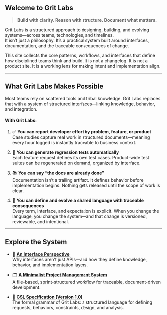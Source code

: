 ## Welcome to Grit Labs

> **Build with clarity. Reason with structure. Document what matters.**

Grit Labs is a structured approach to designing, building, and evolving systems—across teams, technologies, and timelines.  
It isn’t just a philosophy. It’s a practical system built around interfaces, documentation, and the traceable consequences of change.

This site collects the core patterns, workflows, and interfaces that define how disciplined teams think and build. It is not a changelog. It is not a product site. It is a working lens for making intent and implementation align.



---

## What Grit Labs Makes Possible

Most teams rely on scattered tools and tribal knowledge. Grit Labs replaces that with a system of structured interfaces—linking knowledge, behavior, and integration.

#### With Grit Labs:

1. ✅ **You can report developer effort by problem, feature, or product**  
   Case studies capture real work in structured documents—meaning every hour logged is instantly traceable to business context.

2. 🧪 **You can generate regression tests automatically**  
   Each feature request defines its own test cases. Product-wide test suites can be regenerated on demand, organized by interface.

3. 📚 **You can say “the docs are already done”**  
   Documentation isn’t a trailing artifact. It defines behavior before implementation begins. Nothing gets released until the scope of work is clear.

4. 🧭 **You can define and evolve a shared language with traceable consequences**  
   Every term, interface, and expectation is explicit. When you change the language, you change the system—and that change is versioned, reviewable, and intentional.

---

## Explore the System

- 📘 **[An Interface Perspective](about/interface-perspective.md)**  
  Why interfaces aren’t just APIs—and how they define knowledge, behavior, and implementation layers.

- 🗂 **[A Minimalist Project Management System](about/minimalist-pm.md)**  
  A file-based, sprint-structured workflow for traceable, document-driven development.

- 🧾 **[GSL Specification (Version 1.0)](about/gsl-spec.md)**  
  The formal grammar of Grit Labs: a structured language for defining requests, behaviors, constraints, design, and analysis.



